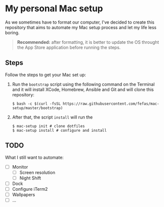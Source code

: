# My personal Mac setup

As we sometimes have to format our computer, I've decided to create this
repository that aims to automate my Mac setup process and let my life less boring.

> **Recommended:** after formatting, it is better to update the OS throught the
> App Store application before running the steps.

## Steps

Follow the steps to get your Mac set up:

1. Run the `bootstrap` script using the following command on the Terminal and it
   will install XCode, Homebrew, Ansible and Git and will clone this repository:

   ```shell
   $ bash -c $(curl -fsSL https://raw.githubusercontent.com/fefas/mac-setup/master/bootstrap)
   ```

2. After that, the script `install` will run the
   ```shell
   $ mac-setup init # clone dotfiles
   $ mac-setup install # configure and install
   ```

## TODO

What I still want to automate:

* [ ] Monitor
  - [ ] Screen resolution
  - [ ] Night Shift
* [ ] Dock
* [ ] Configure iTerm2
* [ ] Wallpapers
* [ ] ...
